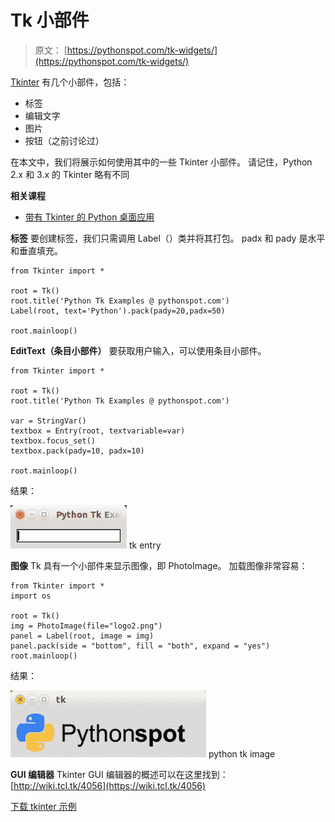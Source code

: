 # Tk 小部件

> 原文： [https://pythonspot.com/tk-widgets/](https://pythonspot.com/tk-widgets/)

[Tkinter](https://pythonspot.com/tkinter/) 有几个小部件，包括：

*   标签
*   编辑文字
*   图片
*   按钮（之前讨论过）

在本文中，我们将展示如何使用其中的一些 Tkinter 小部件。 请记住，Python 2.x 和 3.x 的 Tkinter 略有不同

**相关课程**

*   [带有 Tkinter 的 Python 桌面应用](https://gum.co/ErLc)

**标签** 要创建标签，我们只需调用 Label（）类并将其打包。 padx 和 pady 是水平和垂直填充。

```
from Tkinter import *

root = Tk()
root.title('Python Tk Examples @ pythonspot.com')
Label(root, text='Python').pack(pady=20,padx=50)

root.mainloop()

```

**EditText（条目小部件）** 要获取用户输入，可以使用条目小部件。

```
from Tkinter import *

root = Tk()
root.title('Python Tk Examples @ pythonspot.com')

var = StringVar()
textbox = Entry(root, textvariable=var)
textbox.focus_set()
textbox.pack(pady=10, padx=10)

root.mainloop()

```

结果：

![tk entry](img/37a3257ed2c7f13f0b141e9c9aa72d3e.jpg) tk entry

**图像** Tk 具有一个小部件来显示图像，即 PhotoImage。 加载图像非常容易：

```
from Tkinter import *
import os

root = Tk()
img = PhotoImage(file="logo2.png")
panel = Label(root, image = img)
panel.pack(side = "bottom", fill = "both", expand = "yes")
root.mainloop()

```

结果：

![python tk image](img/b572dd0f882ff709fb5896b3f7c9905f.jpg) python tk image

**GUI 编辑器** Tkinter GUI 编辑器的概述可以在这里找到： [http://wiki.tcl.tk/4056](https://wiki.tcl.tk/4056)

[下载 tkinter 示例](/download-tkinter-examples)